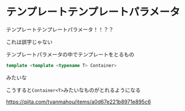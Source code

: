 # テンプレートテンプレートパラメータ

テンプレートテンプレートパラメータ！！？？

これは誤字じゃない



テンプレートパラメータの中でテンプレートをとるもの



```cpp
template <template <typename T> Container>
```

みたいな



こうすると`Container<T>`みたいなものがとれるようになる



https://qiita.com/tyanmahou/items/a0d67e221b8971e895c6